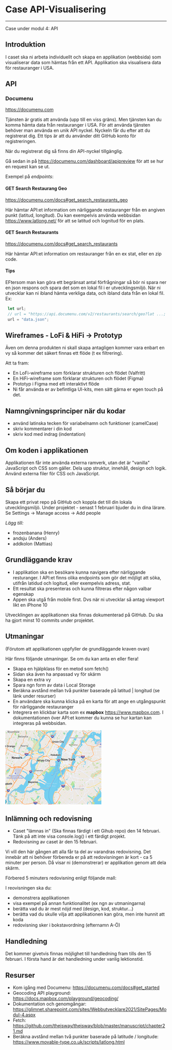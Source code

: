 # Case API-Visualisering

***

Case under modul 4: API

## Introduktion
I caset ska ni arbeta individuellt och skapa en applikation (webbsida) som visualiserar data som hämtas från ett API. Applikation ska visualisera data för restauranger i USA.

## API

### Documenu
https://documenu.com

Tjänsten är gratis att använda (upp till en viss gräns). Men tjänsten kan du komma hämta data från restauranger i USA. För att använda tjänsten behöver man använda en unik API nyckel. Nyckeln får du efter att du registrerat dig. Ett tips är att du använder ditt GitHub konto för registreringen. 

När du registrerat dig så finns din API-nyckel tillgänglig.

Gå sedan in på https://documenu.com/dashboard/apipreview för att se hur en request kan se ut. 

Exempel på *endpoints*:

#### GET Search Restaurang Geo
https://documenu.com/docs#get_search_restaurants_geo

Här hämtar API:et information om närliggande restauranger från en angiven punkt (latitud, longitud).
Du kan exempelvis använda webbsidan https://www.latlong.net/ för att se latitud och lognitud för en plats.

#### GET Search Restaurants
https://documenu.com/docs#get_search_restaurants

Här hämtar API:et information om restauranger från en ex stat, eller en zip code.


#### Tips
EFtersom man kan göra ett begränsat antal förfrågningar så bör ni spara ner en json respons och spara det som en lokal fil i er utvecklingsmiljö. När ni utvecklar kan ni ibland hämta verkliga data, och ibland data från en lokal fil. Ex:

```javascript
 let url; 
 // url = "https://api.documenu.com/v2/restaurants/search/geo?lat ...;
 url = "data.json";
```


## Wireframes - LoFi & HiFi -> Prototyp
Även om denna produkten ni skall skapa antagligen kommer vara enbart en vy så kommer det säkert finnas ett flöde (t ex filtrering).

Att ta fram:
- En LoFi-wireframe som förklarar strukturen och flödet (Valfritt)
- En HiFi-wireframe som förklarar strukturen och flödet (Figma)
- Prototyp i Figma med ett interaktivt flöde
- Ni får använda er av befintliga UI-kits, men sätt gärna er egen touch på det.

## Namngivningsprinciper när du kodar
- använd latinska tecken för variabelnamn och funktioner (camelCase) 
- skriv kommentarer i din kod
- skriv kod med indrag (indentation)

## Om koden i applikationen 
Applikationen får inte använda externa ramverk, utan det är "vanilla" JavaScript och CSS som gäller.
Dela upp struktur, innehåll, design och logik. Använd externa filer för CSS och JavaScript.


## Så börjar du
Skapa ett privat repo på GitHub och koppla det till din lokala utvecklingsmiljö. 
Under projektet - senast 1 februari bjuder du in dina lärare. Se Settings -> Manage access -> Add people

*Lägg till:*

- frozenbanana (Henry)
- andsju (Anders)
- addkolon (Mattias)


## Grundläggande krav

- I applikation ska en besökare kunna navigera efter närliggande resturanger. I API:et finns olika endpoints som gör det möjligt att söka, utifrån latidud och logitud, eller exempelvis adress, stat.
- Ett resultat ska presenteras och kunna filtreras efter någon valbar egenskap
- Appen ska utgå från mobile first. Dvs när ni utvecklar så antag viewport likt en iPhone 10


Utvecklingen av applikationen ska finnas dokumenterad på GitHub. Du ska ha gjort minst 10 commits under projektet.


## Utmaningar
(Förutom att applikationen uppfyller de grundläggande kraven ovan)

Här finns följande utmaningar. Se om du kan anta en eller flera!

- Skapa en hjälpklass för en metod som fetch()
- Sidan ska även ha anpassad vy för skärm
- Skapa en extra vy  
- Spara ngn form av data i Local Storage
- Beräkna avstånd mellan två punkter baserade på latitud | longitud (se länk under resurser)
- En användare ska kunna klicka på en karta för att ange en utgångspunkt för närliggande restauranger
- Integrera en klickbar karta som ex **mapbox** https://www.mapbox.com. I dokumentationen över API:et kommer du kunna se hur kartan kan integreras på webbsidan.


![mapbox](/mapbox.png)


## Inlämning och redovisning
- Caset "lämnas in" (Ska finnas färdigt i ett Gihub repo) den 14 februari. Tänk på att inte visa console.log() i ett färdigt projekt. 
- Redovisning av caset är den 15 februari.

Vi vill den här gången att alla får ta del av varandras redovisning. Det innebär att ni behöver förbereda er på att redovisningen är kort - ca 5 minuter per person. Då visar ni (demonstrerar) er applikation genom att dela skärm. 

Förbered 5 minuters redovisning enligt följande mall:

I reovisningen ska du:
- demonstrera applikationen
- visa exempel på annan funktionalitet (ex ngn av utmaningarna)
- berätta vad du är mest nöjd med (design, kod, struktur...)
- berätta vad du skulle vilja att applikationen kan göra, men inte hunnit att koda
- redovisning sker i bokstavordning (efternamn A-Ö)

## Handledning
Det kommer givetvis finnas möjlighet till handledning fram tills den 15 februari. I första hand är det handledning under vanlig lektionstid.

## Resurser
- Kom igång med Documenu: https://documenu.com/docs#get_started
- Geocoding API playground: https://docs.mapbox.com/playground/geocoding/
- Dokumentation och genomgångar: https://glimnet.sharepoint.com/sites/Webbutvecklare2021/SitePages/Modul-4.aspx
- Fetch: https://github.com/thejsway/thejsway/blob/master/manuscript/chapter21.md
- Beräkna avstånd mellan två punkter baserade på latitude / longitude: https://www.movable-type.co.uk/scripts/latlong.html
